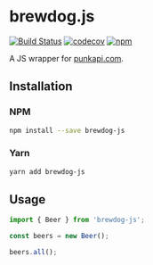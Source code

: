 # brewdog.js

[![Build Status](https://travis-ci.org/mikefrancis/brewdog.js.svg?branch=master)](https://travis-ci.org/mikefrancis/brewdog.js) [![codecov](https://codecov.io/gh/mikefrancis/brewdog.js/branch/master/graph/badge.svg)](https://codecov.io/gh/mikefrancis/brewdog.js) [![npm](https://img.shields.io/npm/v/brewdog-js.svg)](https://www.npmjs.com/package/brewdog-js)

A JS wrapper for [punkapi.com](https://punkapi.com).

## Installation

### NPM

```bash
npm install --save brewdog-js
```

### Yarn

```bash
yarn add brewdog-js
```

## Usage

```javascript
import { Beer } from 'brewdog-js';

const beers = new Beer();

beers.all();
```
